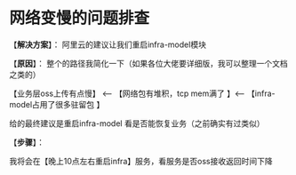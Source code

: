
# 网络变慢的问题排查

【**解决方案**】：
阿里云的建议让我们重启infra-model模块

【**原因**】：
整个的路径我简化一下（如果各位大佬要详细版，我可以整理一个文档之类的）

【业务层oss上传有点慢】 <-- 【网络包有堆积，tcp mem满了 】<-- 【infra-model占用了很多驻留包 】

给的最终建议是重启infra-model 看是否能恢复业务（之前确实有过类似）

【**步骤**】：

我将会在【晚上10点左右重启infra】服务，看服务是否oss接收返回时间下降
